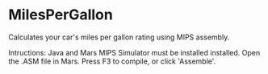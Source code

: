 # MilesPerGallon
Calculates your car's miles per gallon rating using MIPS assembly.

Intructions:
    Java and Mars MIPS Simulator must be installed installed.
    Open the .ASM file in Mars.
    Press F3 to compile, or click 'Assemble'.
